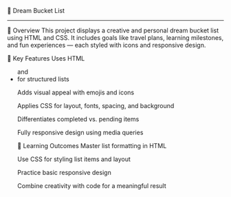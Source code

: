 🎯 Dream Bucket List



----------------------------------------------------------------------------------------------------------------------------------------------------------------------------------------------------------------
📌 Overview
This project displays a creative and personal dream bucket list using HTML and CSS. It includes goals like travel plans, learning milestones, and fun experiences — each styled with icons and responsive design.

🔧 Key Features
Uses HTML <ul> and <li> for structured lists

Adds visual appeal with emojis and icons

Applies CSS for layout, fonts, spacing, and background

Differentiates completed vs. pending items

Fully responsive design using media queries

🎯 Learning Outcomes
Master list formatting in HTML

Use CSS for styling list items and layout

Practice basic responsive design

Combine creativity with code for a meaningful result


 
